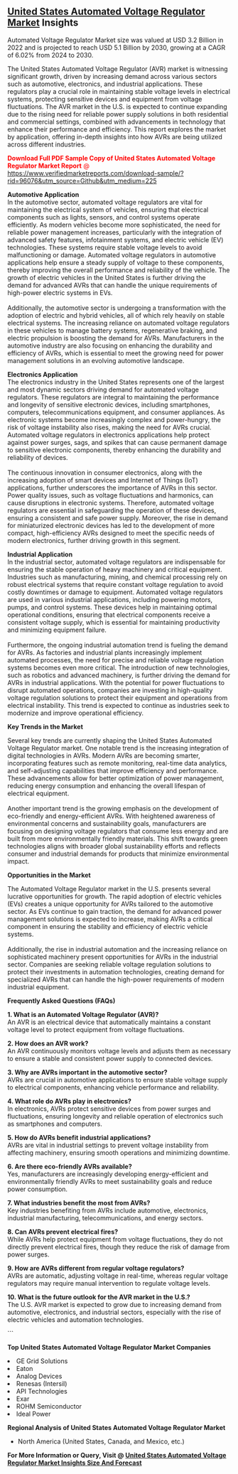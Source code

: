 <h2><a href="https://www.verifiedmarketreports.com/download-sample/?rid=96076&amp;utm_source=Github&amp;utm_medium=225" target="_blank">United States Automated Voltage Regulator Market</a> Insights</h2><p>Automated Voltage Regulator Market size was valued at USD 3.2 Billion in 2022 and is projected to reach USD 5.1 Billion by 2030, growing at a CAGR of 6.02% from 2024 to 2030.</p><p> <p>The United States Automated Voltage Regulator (AVR) market is witnessing significant growth, driven by increasing demand across various sectors such as automotive, electronics, and industrial applications. These regulators play a crucial role in maintaining stable voltage levels in electrical systems, protecting sensitive devices and equipment from voltage fluctuations. The AVR market in the U.S. is expected to continue expanding due to the rising need for reliable power supply solutions in both residential and commercial settings, combined with advancements in technology that enhance their performance and efficiency. This report explores the market by application, offering in-depth insights into how AVRs are being utilized across different industries. <p><span class=""><span style="color: #ff0000;"><strong>Download Full PDF Sample Copy of United States Automated Voltage Regulator Market Report</strong> @ </span><a href="https://www.verifiedmarketreports.com/download-sample/?rid=96076&amp;utm_source=Github&amp;utm_medium=225" target="_blank">https://www.verifiedmarketreports.com/download-sample/?rid=96076&amp;utm_source=Github&amp;utm_medium=225</a></span></p></p> <p><strong>Automotive Application</strong><br> In the automotive sector, automated voltage regulators are vital for maintaining the electrical system of vehicles, ensuring that electrical components such as lights, sensors, and control systems operate efficiently. As modern vehicles become more sophisticated, the need for reliable power management increases, particularly with the integration of advanced safety features, infotainment systems, and electric vehicle (EV) technologies. These systems require stable voltage levels to avoid malfunctioning or damage. Automated voltage regulators in automotive applications help ensure a steady supply of voltage to these components, thereby improving the overall performance and reliability of the vehicle. The growth of electric vehicles in the United States is further driving the demand for advanced AVRs that can handle the unique requirements of high-power electric systems in EVs.<br><br> Additionally, the automotive sector is undergoing a transformation with the adoption of electric and hybrid vehicles, all of which rely heavily on stable electrical systems. The increasing reliance on automated voltage regulators in these vehicles to manage battery systems, regenerative braking, and electric propulsion is boosting the demand for AVRs. Manufacturers in the automotive industry are also focusing on enhancing the durability and efficiency of AVRs, which is essential to meet the growing need for power management solutions in an evolving automotive landscape.</p> <p><strong>Electronics Application</strong><br> The electronics industry in the United States represents one of the largest and most dynamic sectors driving demand for automated voltage regulators. These regulators are integral to maintaining the performance and longevity of sensitive electronic devices, including smartphones, computers, telecommunications equipment, and consumer appliances. As electronic systems become increasingly complex and power-hungry, the risk of voltage instability also rises, making the need for AVRs crucial. Automated voltage regulators in electronics applications help protect against power surges, sags, and spikes that can cause permanent damage to sensitive electronic components, thereby enhancing the durability and reliability of devices.<br><br> The continuous innovation in consumer electronics, along with the increasing adoption of smart devices and Internet of Things (IoT) applications, further underscores the importance of AVRs in this sector. Power quality issues, such as voltage fluctuations and harmonics, can cause disruptions in electronic systems. Therefore, automated voltage regulators are essential in safeguarding the operation of these devices, ensuring a consistent and safe power supply. Moreover, the rise in demand for miniaturized electronic devices has led to the development of more compact, high-efficiency AVRs designed to meet the specific needs of modern electronics, further driving growth in this segment.</p> <p><strong>Industrial Application</strong><br> In the industrial sector, automated voltage regulators are indispensable for ensuring the stable operation of heavy machinery and critical equipment. Industries such as manufacturing, mining, and chemical processing rely on robust electrical systems that require constant voltage regulation to avoid costly downtimes or damage to equipment. Automated voltage regulators are used in various industrial applications, including powering motors, pumps, and control systems. These devices help in maintaining optimal operational conditions, ensuring that electrical components receive a consistent voltage supply, which is essential for maintaining productivity and minimizing equipment failure.<br><br> Furthermore, the ongoing industrial automation trend is fueling the demand for AVRs. As factories and industrial plants increasingly implement automated processes, the need for precise and reliable voltage regulation systems becomes even more critical. The introduction of new technologies, such as robotics and advanced machinery, is further driving the demand for AVRs in industrial applications. With the potential for power fluctuations to disrupt automated operations, companies are investing in high-quality voltage regulation solutions to protect their equipment and operations from electrical instability. This trend is expected to continue as industries seek to modernize and improve operational efficiency.</p> <p><strong>Key Trends in the Market</strong></p> <p>Several key trends are currently shaping the United States Automated Voltage Regulator market. One notable trend is the increasing integration of digital technologies in AVRs. Modern AVRs are becoming smarter, incorporating features such as remote monitoring, real-time data analytics, and self-adjusting capabilities that improve efficiency and performance. These advancements allow for better optimization of power management, reducing energy consumption and enhancing the overall lifespan of electrical equipment.<br><br> Another important trend is the growing emphasis on the development of eco-friendly and energy-efficient AVRs. With heightened awareness of environmental concerns and sustainability goals, manufacturers are focusing on designing voltage regulators that consume less energy and are built from more environmentally friendly materials. This shift towards green technologies aligns with broader global sustainability efforts and reflects consumer and industrial demands for products that minimize environmental impact.</p> <p><strong>Opportunities in the Market</strong></p> <p>The Automated Voltage Regulator market in the U.S. presents several lucrative opportunities for growth. The rapid adoption of electric vehicles (EVs) creates a unique opportunity for AVRs tailored to the automotive sector. As EVs continue to gain traction, the demand for advanced power management solutions is expected to increase, making AVRs a critical component in ensuring the stability and efficiency of electric vehicle systems.<br><br> Additionally, the rise in industrial automation and the increasing reliance on sophisticated machinery present opportunities for AVRs in the industrial sector. Companies are seeking reliable voltage regulation solutions to protect their investments in automation technologies, creating demand for specialized AVRs that can handle the high-power requirements of modern industrial equipment.</p> <p><strong>Frequently Asked Questions (FAQs)</strong></p> <p><strong>1. What is an Automated Voltage Regulator (AVR)?</strong><br> An AVR is an electrical device that automatically maintains a constant voltage level to protect equipment from voltage fluctuations.</p> <p><strong>2. How does an AVR work?</strong><br> An AVR continuously monitors voltage levels and adjusts them as necessary to ensure a stable and consistent power supply to connected devices.</p> <p><strong>3. Why are AVRs important in the automotive sector?</strong><br> AVRs are crucial in automotive applications to ensure stable voltage supply to electrical components, enhancing vehicle performance and reliability.</p> <p><strong>4. What role do AVRs play in electronics?</strong><br> In electronics, AVRs protect sensitive devices from power surges and fluctuations, ensuring longevity and reliable operation of electronics such as smartphones and computers.</p> <p><strong>5. How do AVRs benefit industrial applications?</strong><br> AVRs are vital in industrial settings to prevent voltage instability from affecting machinery, ensuring smooth operations and minimizing downtime.</p> <p><strong>6. Are there eco-friendly AVRs available?</strong><br> Yes, manufacturers are increasingly developing energy-efficient and environmentally friendly AVRs to meet sustainability goals and reduce power consumption.</p> <p><strong>7. What industries benefit the most from AVRs?</strong><br> Key industries benefiting from AVRs include automotive, electronics, industrial manufacturing, telecommunications, and energy sectors.</p> <p><strong>8. Can AVRs prevent electrical fires?</strong><br> While AVRs help protect equipment from voltage fluctuations, they do not directly prevent electrical fires, though they reduce the risk of damage from power surges.</p> <p><strong>9. How are AVRs different from regular voltage regulators?</strong><br> AVRs are automatic, adjusting voltage in real-time, whereas regular voltage regulators may require manual intervention to regulate voltage levels.</p> <p><strong>10. What is the future outlook for the AVR market in the U.S.?</strong><br> The U.S. AVR market is expected to grow due to increasing demand from automotive, electronics, and industrial sectors, especially with the rise of electric vehicles and automation technologies.</p> ```</p><p><strong>Top United States Automated Voltage Regulator Market Companies</strong></p><div data-test-id=""><p><li>GE Grid Solutions</li><li> Eaton</li><li> Analog Devices</li><li> Renesas (Intersil)</li><li> API Technologies</li><li> Exar</li><li> ROHM Semiconductor</li><li> Ideal Power</li></p><div><strong>Regional Analysis of&nbsp;United States Automated Voltage Regulator Market</strong></div><ul><li dir="ltr"><p dir="ltr">North America&nbsp;(United States, Canada, and Mexico, etc.)</p></li></ul><p><strong>For More Information or Query, Visit @&nbsp;</strong><strong><a href="https://www.verifiedmarketreports.com/product/global-automated-voltage-regulator-market-growth-2019-2024/?utm_source=Github&amp;utm_medium=225" target="_blank">United States Automated Voltage Regulator Market Insights Size And Forecast</a></strong></p></div>

